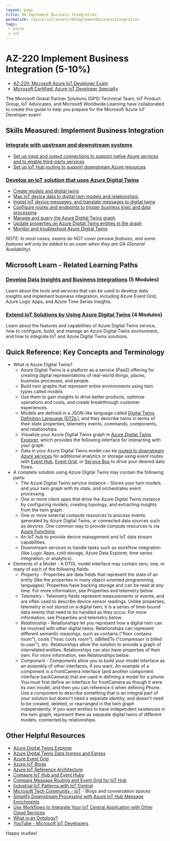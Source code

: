 ```yaml
---
layout: page
title: 04 Implement Business Integration
permalink: /azure/iot/assets/04ImplementBusinessIntegration
tags: 
 - azure
 - iot
---
```


# AZ-220 Implement Business Integration (5-10%)

* [AZ-220: Microsoft Azure IoT Developer Exam](https://docs.microsoft.com/en-us/learn/certifications/exams/az-220)
* [Microsoft Certified: Azure IoT Developer Specialty](https://docs.microsoft.com/en-us/learn/certifications/azure-iot-developer-specialty)

The Microsoft Global Partner Solutions (GPS) Technical Team, IoT Product Group, IoT Advocates, and Microsoft Worldwide Learning have collaborated to create this guide to help you prepare for the Microsoft Azure IoT Developer exam!

## Skills Measured: Implement Business Integration

### [Integrate with upstream and downstream systems](https://docs.microsoft.com/azure/iot-fundamentals/iot-services-and-technologies?wt.mc_id=eventspg_16482_webpage_reactor) 

* [Set up input and output connections to support native Azure services and to enable third-party services](https://docs.microsoft.com/azure/event-grid/publish-iot-hub-events-to-logic-apps?wt.mc_id=eventspg_16482_webpage_reactor)
* [Set up IoT Hub routing to support downstream Azure resources](https://docs.microsoft.com/azure/iot-hub/iot-hub-devguide-endpoints?wt.mc_id=eventspg_16482_webpage_reactor)

### [Develop an IoT solution that uses Azure Digital Twins](https://docs.microsoft.com/azure/digital-twins/?wt.mc_id=eventspg_16482_webpage_reactor)

* [Create models and digital twins](https://docs.microsoft.com/azure/digital-twins/concepts-models?wt.mc_id=eventspg_16482_webpage_reactor)
* [Map IoT device data to digital twin models and relationships](https://docs.microsoft.com/azure/digital-twins/concepts-twins-graph?wt.mc_id=eventspg_16482_webpage_reactor)
* [Ingest IoT device messages, and translate messages to digital twins](https://docs.microsoft.com/azure/digital-twins/how-to-ingest-iot-hub-data?wt.mc_id=eventspg_16482_webpage_reactor)
* [Configure routes and endpoints to trigger business logic and data processing](https://docs.microsoft.com/azure/digital-twins/concepts-route-events?wt.mc_id=eventspg_16482_webpage_reactor)
* [Manage and query the Azure Digital Twins graph](https://docs.microsoft.com/azure/digital-twins/concepts-query-language?wt.mc_id=eventspg_16482_webpage_reactor)
* [Update properties on Azure Digital Twins entities in the graph](https://docs.microsoft.com/azure/digital-twins/how-to-manage-graph?wt.mc_id=eventspg_16482_webpage_reactor)
* [Monitor and troubleshoot Azure Digital Twins](https://docs.microsoft.com/azure/digital-twins/how-to-monitor-diagnostics?wt.mc_id=eventspg_16482_webpage_reactor)

*NOTE: In most cases, exams do NOT cover preview features, and some features will only be added to an exam when they are GA (General Availability).*

## Microsoft Learn - Related Learning Paths

### [Develop Data Insights and Business Integrations](https://docs.microsoft.com/learn/paths/develop-data-insights-business-integrations?wt.mc_id=eventspg_16482_webpage_reactor) (5 Modules)

Learn about the tools and services that can be used to develop data insights and implement business integration, including Azure Event Grid, Azure Logic Apps, and Azure Time Series Insights.

### [Extend IoT Solutions by Using Azure Digital Twins](https://docs.microsoft.com/learn/paths/extend-iot-solutions-by-using-azure-digital-twins?wt.mc_id=eventspg_16482_webpage_reactor) (4 Modules)

Learn about the features and capabilities of Azure Digital Twins service, how to configure, build, and manage an Azure Digital Twins environment, and how to integrate IoT and Azure Digital Twins solutions.

## Quick Reference: Key Concepts and Terminology
* What is Azure Digital Twins?
  * Azure Digital Twins is a platform as a service (PaaS) offering for creating digital representations of real-world things, places, business processes, and people. 
  * Build twin graphs that represent entire environments using twin types called models
  * Use them to gain insights to drive better products, optimize operations and costs, and create breakthrough customer experiences. 
  * Models are defined in a JSON-like language called [Digital Twins Definition Language (DTDL)](https://github.com/Azure/opendigitaltwins-dtdl/blob/master/DTDL/v2/dtdlv2.md), and they describe twins in terms of their state properties, telemetry events, commands, components, and relationships.
  * Visualize your Azure Digital Twins graph in [Azure Digital Twins Explorer](https://docs.microsoft.com/en-us/azure/digital-twins/concepts-azure-digital-twins-explorer), which provides the following interface for interacting with your graph
  * Data in your Azure Digital Twins model can be [routed to downstream Azure services](https://docs.microsoft.com/en-us/azure/digital-twins/overview#output-to-adx-tsi-storage-and-analytics) for additional analytics or storage using event routes with [Event Hub](https://docs.microsoft.com/en-us/azure/event-hubs/event-hubs-about), [Event Grid](https://docs.microsoft.com/en-us/azure/event-grid/overview), or [Service Bus](https://docs.microsoft.com/en-us/azure/service-bus-messaging/service-bus-messaging-overview) to drive your desired data flows.
* A complete solution using Azure Digital Twins may contain the following parts:
  * The Azure Digital Twins service instance - Stores your twin models and your twin graph with its state, and orchestrates event processing.
  * One or more client apps that drive the Azure Digital Twins instance by configuring models, creating topology, and extracting insights from the twin graph.
  * One or more external compute resources to process events generated by Azure Digital Twins, or connected data sources such as devices. One common way to provide compute resources is via [Azure Functions](https://docs.microsoft.com/en-us/azure/azure-functions/functions-overview).
  * An IoT hub to provide device management and IoT data stream capabilities.
  * Downstream services to handle tasks such as workflow integration (like Logic Apps, cold storage, Azure Data Explorer, time series integration, or analytics).
* Elements of a Model - A DTDL model interface may contain zero, one, or many of each of the following fields:
  * *Property* - Properties are data fields that represent the state of an entity (like the properties in many object-oriented programming languages). Properties have backing storage and can be read at any time. For more information, see Properties and telemetry below.
  * *Telemetry* - Telemetry fields represent measurements or events, and are often used to describe device sensor readings. Unlike properties, telemetry is not stored on a digital twin; it is a series of time-bound data events that need to be handled as they occur. For more information, see Properties and telemetry below.
  * *Relationship* - Relationships let you represent how a digital twin can be involved with other digital twins. Relationships can represent different semantic meanings, such as contains ("floor contains room"), cools ("hvac cools room"), isBilledTo ("compressor is billed to user"), etc. Relationships allow the solution to provide a graph of interrelated entities. Relationships can also have properties of their own. For more information, see Relationships below.
  * *Component* - Components allow you to build your model interface as an assembly of other interfaces, if you want. An example of a component is a frontCamera interface (and another component interface backCamera) that are used in defining a model for a phone. You must first define an interface for frontCamera as though it were its own model, and then you can reference it when defining Phone. Use a component to describe something that is an integral part of your solution but doesn't need a separate identity, and doesn't need to be created, deleted, or rearranged in the twin graph independently. If you want entities to have independent existences in the twin graph, represent them as separate digital twins of different models, connected by relationships. 

## Other Helpful Resources

* [Azure Digital Twins Explorer](https://docs.microsoft.com/azure/digital-twins/concepts-azure-digital-twins-explorer?wt.mc_id=eventspg_16482_webpage_reactor)
* [Azure Digital Twins Data Ingress and Egress](https://docs.microsoft.com/azure/digital-twins/concepts-data-ingress-egress?wt.mc_id=eventspg_16482_webpage_reactor)
* [Azure Event Grid](https://docs.microsoft.com/azure/event-grid/overview?wt.mc_id=eventspg_16482_webpage_reactor)
* [Azure IoT Blogs](https://azure.microsoft.com/blog/topics/internet-of-things?wt.mc_id=eventspg_16482_webpage_reactor)
* [Azure IoT Reference Architecture](https://docs.microsoft.com/azure/architecture/reference-architectures/iot?wt.mc_id=eventspg_16482_webpage_reactor)
* [Comapre IoT Hub and Event Hubs](https://docs.microsoft.com/azure/iot-hub/iot-hub-compare-event-hubs?wt.mc_id=eventspg_16482_webpage_reactor)
* [Compare Message Routing and Event Grid for IoT Hub](https://docs.microsoft.com/azure/iot-hub/iot-hub-event-grid-routing-comparison?wt.mc_id=eventspg_16482_webpage_reactor)
* [Industrial IoT Patterns with IoT Central](https://docs.microsoft.com/azure/iot-central/core/concepts-iiot-architecture?wt.mc_id=eventspg_16482_webpage_reactor)
* [Microsoft Tech Community - IoT](https://techcommunity.microsoft.com/t5/internet-of-things-iot/ct-p/IoT?wt.mc_id=eventspg_16482_webpage_reactor) - Blogs and conversation spaces
* [Simplify Downstream Processing with Azure IoT Hub Message Enrichments](https://www.youtube.com/watch?v=nU1v5mqr_ig?wt.mc_id=eventspg_16482_webpage_reactor)
* [Use Workflows to Integrate Your IoT Central Application with Other Cloud Services](https://docs.microsoft.com/en-us/azure/iot-central/core/howto-configure-rules-advanced?wt.mc_id=eventspg_16482_webpage_reactor)
* [What is an Ontology?](https://docs.microsoft.com/azure/digital-twins/concepts-ontologies?wt.mc_id=eventspg_16482_webpage_reactor)
* [YouTube - Microsoft IoT Developers](https://www.youtube.com/channel/UCL7wy-iy_V76xxPnrIzGOZQ?wt.mc_id=eventspg_16482_webpage_reactor)

Happy studies!
